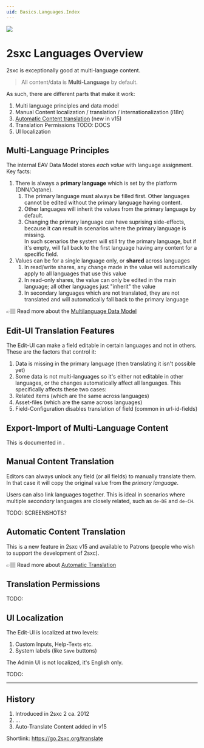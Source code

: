 ```yaml
---
uid: Basics.Languages.Index
---
```


<img src="~/assets/features/multi-language.svg" class="feature">

# 2sxc Languages Overview

2sxc is exceptionally good at multi-language content.

> All content/data is **Multi-Language** by default.

As such, there are different parts that make it work:

1. Multi language principles and data model
1. Manual Content localization / translation / internationalization (i18n)
1. [Automatic Content translation](xref:Basics.Languages.AutoTranslate.Index) (new in v15)
1. Translation Permissions TODO: DOCS
1. UI localization

## Multi-Language Principles

The internal EAV Data Model stores _each value_ with language assignment.
Key facts:

1. There is always a **primary language** which is set by the platform (DNN/Oqtane).
    1. The primary language must always be filled first. Other languages cannot be edited without the primary language having content.
    1. Other languages will inherit the values from the primary language by default.
    1. Changing the primary language can have suprising side-effects, because it can result in scenarios where the primary language is missing.  
      In such scenarios the system will still try the primary language, but if it's empty, will fall back to the first language having any content for a specific field.
1. Values can be for a single language only, or **shared** across languages
    1. In read/write shares, any change made in the value will automatically apply to all languages that use this value
    1. In read-only shares, the value can only be edited in the main language; all other languages just "inherit" the value
    1. In secondary languages which are not translated, they are not translated and will automatically fall back to the primary language

👉🏽 Read more about the [Multilanguage Data Model](xref:Basics.Data.MultiLanguage.Index)

## Edit-UI Translation Features

The Edit-UI can make a field editable in certain languages and not in others. These are the factors that control it:

1. Data is missing in the primary language (then translating it isn't possible yet)
1. Some data is not multi-languages so it's either not editable in other languages, or the changes automatically affect all languages. This specifically affects these two cases:
  1. Related items (which are the same across languages)
  1. Asset-files (which are the same across languages)
1. Field-Configuration disables translation of field (common in url-id-fields)


## Export-Import of Multi-Language Content

This is documented in [](xref:Basics.Data.ExportImport.Index).

## Manual Content Translation

Editors can always unlock any field (or all fields) to manually translate them.
In that case it will copy the original value from the _primary language_.

Users can also link languages together.
This is ideal in scenarios where multiple _secondary_ languages are closely related, such as `de-DE` and `de-CH`.

TODO: SCREENSHOTS?

## Automatic Content Translation

This is a new feature in 2sxc v15 and available to Patrons (people who wish to support the development of 2sxc).

👉🏽 Read more about [Automatic Translation](xref:Basics.Languages.AutoTranslate.Index)


## Translation Permissions

TODO:


## UI Localization

The Edit-UI is localized at two levels:

1. Custom Inputs, Help-Texts etc.
1. System labels (like `Save` buttons)

The Admin UI is not localized, it's English only.

TODO:



---

## History

1. Introduced in 2sxc 2 ca. 2012
1. ...
1. Auto-Translate Content added in v15

Shortlink: <https://go.2sxc.org/translate>
